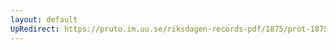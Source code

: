 ```yaml
---
layout: default
UpRedirect: https://pruto.im.uu.se/riksdagen-records-pdf/1875/prot-1875--ak--046/prot-1875--ak--046_024.pdf
---
```

